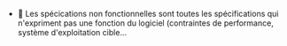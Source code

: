 *  Les spécications non fonctionnelles sont toutes les spécifications qui n'expriment pas une
fonction du logiciel (contraintes de performance, système d'exploitation cible...
